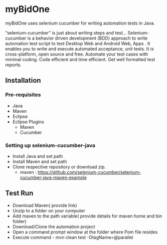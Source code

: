 # myBidOne
myBidOne uses selenium cucumber for writing automation tests in Java.

“selenium-cucumber” is just about writing steps and test…
Selenium-cucumber is a behavior driven development (BDD) approach to write automation test script to test Desktop Web and Android Web, Apps .
It enables you to write and execute automated acceptance, unit tests.
It is cross-platform, open source and free.
Automate your test cases with minimal coding.
Code efficient and time efficient.
Get well formatted test reports.

## Installation
### Pre-requisites
+ Java
+ Maven
+ Eclipse
+ Eclipse Plugins
    - Maven
    - Cucumber
    
### Setting up selenium-cucumber-java
+ Install Java and set path
+ Install Maven and set path
+ Clone respective repository or download zip. 
  - maven : https://github.com/selenium-cucumber/selenium-cucumber-java-maven-example
    
## Test Run
+ Download Maven( provide link)
+ Unzip to a folder on your computer
+ Add maven to the path variable( provide details for maven home and bin folder)
+ Download/Clone the automation project
+ Open a command prompt window at the folder where Pom file resides
+ Execute command - mvn clean test -DtagName=@parallel
